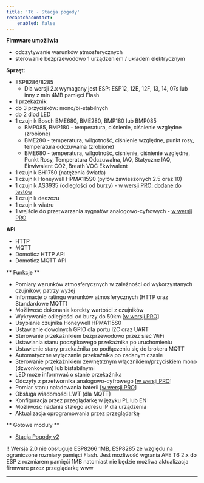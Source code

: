 ```yaml
---
title: 'T6 - Stacja pogody'
recaptchacontact:
    enabled: false
---
```


**Firmware umożliwia**

* odczytywanie warunków atmosferycznych 
* sterowanie bezprzewodowo 1 urządzeniem / układem elektrycznym

**Sprzęt:**
* ESP8286/8285
	* Dla wersji 2.x wymagany jest ESP: ESP12, 12E, 12F, 13, 14, 07s lub inny z min 4MB pamięci Flash 
* 1 przekaźnik
* do 3 przycisków: mono/bi-stabilnych
* do 2 diod LED
* 1 czujnik Bosch BME680, BME280, BMP180 lub BMP085
	* BMP085, BMP180 - temperatura, ciśnienie, ciśnienie względne (zrobione)
	* BME280 - temperatura, wilgotność, ciśnienie względne, punkt rosy, temperatura odczuwalna  (zrobione)
	* BME680 - temperatura, wilgotność, ciśnienie, ciśnienie względne, Punkt Rosy, Temperatura Odczuwalna, IAQ, Statyczne IAQ, Ekwiwalent CO2, Breath VOC Ekwiwalent 
* 1 czujnik BH1750 (natężenia światła)
* 1 czujnik Honeywell HPMA115S0 (pyłów zawieszonych 2.5 oraz 10)
* 1 czujnik AS3935 (odległości od burzy) - [w wersji PRO: dodane do testów](/postawowe-informacje/wersja-pro)
* 1 czujnik deszczu
* 1 czujnik wiatru
* 1 wejście do przetwarzania sygnałów analogowo-cyfrowych - [w wersji PRO](/postawowe-informacje/wersja-pro)

**API**
* HTTP
* MQTT
* Domoticz HTTP API
* Domoticz MQTT API

** Funkcje **
* Pomiary warunków atmosferycznych w zależności od wykorzystanych czujników, patrzy wyżej
* Informacje o ratingu warunków atmosferycznych (HTTP oraz Standardowe MQTT)
* Możliwość dokonania korekty wartości z czujników
* Wykrywanie odległości od burzy do 50km [[w wersji PRO](/postawowe-informacje/wersja-pro)]
* Usypianie czujnika Honeywell HPMA115S0
* Ustawianie dowolnych GPIO dla portu I2C oraz UART
* Sterowanie przekaźnikiem bezprzewodowo przez sieć WiFi 
* Ustawiania stanu początkowego przekaźnika po uruchomieniu
* Ustawienie stany przekaźnika po podłączeniu się do brokera MQTT
* Automatyczne wyłączanie przekaźnika po zadanym czasie
* Sterowanie przekaźnikiem zewnętrznym włącznikiem/przyciskiem mono (dzwonkowym) lub bistabilnymi
* LED może informwać o stanie przekaźnika
* Odczyty z przetwornika analogowo-cyfrowego [[w wersji PRO](/postawowe-informacje/wersja-pro)]
* Pomiar stanu naładowania baterii [[w wersji PRO](/postawowe-informacje/wersja-pro)]
* Obsługa wiadomości LWT (dla MQTT)
* Konfiguracja przez przeglądarkę w języku PL lub EN
* Możliwość nadania stałego adresu IP dla urządzenia
* Aktualizacja oprogramowania przez przeglądarkę

** Gotowe moduły **
* [Stacja Pogody v2](https://www.smartnydom.pl/weather-station-stacja-pogodowa-v2/)


!! Wersja 2.0 nie obsługuje ESP8266 1MB, ESP8285 ze względu na ograniczone rozmiary pamięci Flash. Jest możliwość wgrania AFE T6 2.x do ESP z rozmiarem pamięći 1MB natomiast nie będzie możliwa aktualizacja firmware przez przeglądarkę www




---
